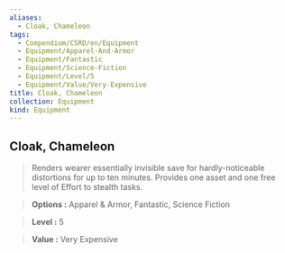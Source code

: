 ```yaml
---
aliases:
  - Cloak, Chameleon
tags:
  - Compendium/CSRD/en/Equipment
  - Equipment/Apparel-And-Armor
  - Equipment/Fantastic
  - Equipment/Science-Fiction
  - Equipment/Level/5
  - Equipment/Value/Very-Expensive
title: Cloak, Chameleon
collection: Equipment
kind: Equipment
---
```

## Cloak, Chameleon    
    
>Renders wearer essentially invisible save for hardly-noticeable distortions for up to ten minutes. Provides one asset and one free level of Effort to stealth tasks.    
> **Options :** Apparel & Armor, Fantastic, Science Fiction    
> **Level :** 5    
> **Value :** Very Expensive